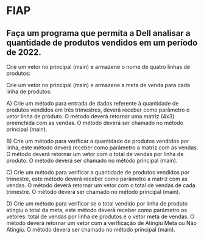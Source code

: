 <h1>FIAP</h1>

<h2>Faça um programa que permita a Dell analisar a quantidade de produtos vendidos em um período
de 2022. </h2>

<p>Crie um vetor no principal (main) e armazene o nome de quatro linhas de produtos:</p>
<p>Crie um vetor no principal (main) e armazene a meta de venda para cada linha de produtos:</p>

<p>A) Crie um método para entrada de dados referente à quantidade de produtos vendidos em três
trimestres, deverá receber como parâmetro o vetor linha de produto. O método deverá retornar uma
matriz (4x3) preenchida com as vendas. O método deverá ser chamado no método principal (main).</p>

<p>B) Crie um método para verificar a quantidade de produtos vendidos por linha, este método deverá
receber como parâmetro a matriz com as vendas. O método deverá retornar um vetor com o total de
vendas por linha de produto. O método deverá ser chamado no método principal (main).</p>

<p>C) Crie um método para verificar a quantidade de produtos vendidos por trimestre, este método deverá
receber como parâmetro a matriz com as vendas. O método deverá retornar um vetor com o total de
vendas de cada trimestre. O método deverá ser chamado no método principal (main).</p>

<p>D) Crie um método para verificar se o total vendido por linha de produto atingiu o total da meta, este
método deverá receber como parâmetro os vetores: total de vendas por linha de produtos e o vetor
meta de vendas. O método deverá retornar um vetor com a verificação de Atingiu Meta ou Não
Atingiu. O método deverá ser chamado no método principal (main).</p>
